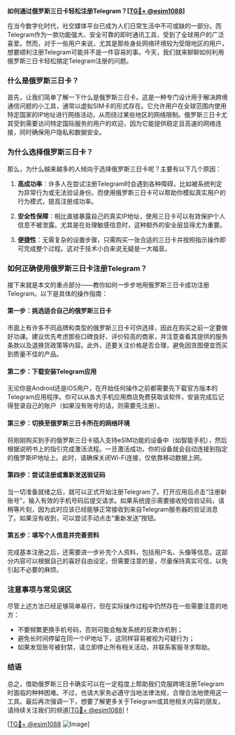 **如何通过俄罗斯三日卡轻松注册Telegram？[[TG💪+ @esim1088](https://t.me/s/esim1088)]**

在当今数字化时代，社交媒体平台已成为人们日常生活中不可或缺的一部分。而Telegram作为一款功能强大、安全可靠的即时通讯工具，受到了全球用户的广泛喜爱。然而，对于一些用户来说，尤其是那些身处网络环境较为受限地区的用户，想要顺利注册Telegram可能并不是一件容易的事。今天，我们就来聊聊如何利用俄罗斯三日卡轻松搞定Telegram注册的问题。

### 什么是俄罗斯三日卡？

首先，让我们简单了解一下什么是俄罗斯三日卡。这是一种专门设计用于解决跨境通信问题的小工具，通常以虚拟SIM卡的形式存在。它允许用户在全球范围内使用特定国家的IP地址进行网络活动，从而绕过某些地区的网络限制。俄罗斯三日卡尤其受到需要访问特定国际服务的用户的欢迎，因为它能提供稳定且高速的网络连接，同时确保用户隐私和数据安全。

### 为什么选择俄罗斯三日卡？

那么，为什么越来越多的人倾向于选择俄罗斯三日卡呢？主要有以下几个原因：

1. **高成功率**：许多人在尝试注册Telegram时会遇到各种障碍，比如被系统判定为异常行为或无法验证身份。而使用俄罗斯三日卡可以帮助你模拟真实用户的行为模式，提高注册成功率。
   
2. **安全性保障**：相比直接暴露自己的真实IP地址，使用三日卡可以有效保护个人信息不被泄露。尤其是在处理敏感信息时，这种额外的安全层显得尤为重要。
   
3. **便捷性**：无需复杂的设置步骤，只需购买一张合适的三日卡并按照指示操作即可完成整个过程。这对于技术小白来说无疑是一大福音。

### 如何正确使用俄罗斯三日卡注册Telegram？

接下来就是本文的重点部分——教你如何一步步地用俄罗斯三日卡成功注册Telegram。以下是具体的操作指南：

#### 第一步：挑选适合自己的俄罗斯三日卡

市面上有许多不同品牌和类型的俄罗斯三日卡可供选择，因此在购买之前一定要做好功课。建议优先考虑那些口碑良好、评价较高的商家，并注意查看其提供的服务条款以及退换货政策等内容。此外，还要关注价格是否合理，避免因贪图便宜而买到质量不佳的产品。

#### 第二步：下载安装Telegram应用

无论你是Android还是iOS用户，在开始任何操作之前都需要先下载官方版本的Telegram应用程序。你可以从各大手机应用商店免费获取该软件，安装完成后记得登录自己的账户（如果没有账号的话，则需要先注册）。

#### 第三步：切换至俄罗斯三日卡所在的网络环境

将刚刚购买到手的俄罗斯三日卡插入支持eSIM功能的设备中（如智能手机），然后根据说明书上的指引完成激活流程。一旦激活成功，你的设备就会自动连接到指定的俄罗斯IP地址上。此时，请确保关闭Wi-Fi连接，仅依靠移动数据上网。

#### 第四步：尝试注册或重新发送验证码

当一切准备就绪之后，就可以正式开始注册Telegram了。打开应用后点击“注册新账号”，输入有效的手机号码后提交请求。如果系统提示需要接收短信验证码，请稍等片刻，因为此时应该已经能够正常接收到来自Telegram服务器的验证消息了。如果没有收到，可以尝试手动点击“重新发送”按钮。

#### 第五步：填写个人信息并完善资料

完成基本注册之后，还需要进一步补充个人资料，包括用户名、头像等信息。这部分内容可以根据自己的喜好自由设定，但需要注意的是，尽量保持真实可信，以免引起不必要的麻烦。

### 注意事项与常见误区

尽管上述方法已经足够简单易行，但在实际操作过程中仍然存在一些需要注意的地方：

- 不要频繁更换手机号码，否则可能会触发系统的反欺诈机制；
- 避免长时间停留在同一个IP地址下，这同样容易被视为可疑行为；
- 如果发现账号被封禁，请立即停止所有相关活动，并联系客服寻求帮助。

### 结语

总之，借助俄罗斯三日卡确实可以在一定程度上帮助我们克服跨境注册Telegram时面临的种种困难。不过，也请大家务必遵守当地法律法规，合理合法地使用这一工具。最后再次强调一下，想要了解更多关于Telegram或其他相关内容的朋友，请持续关注我们的频道[[TG💪+ @esim1088](https://t.me/s/esim1088)]！

[[TG💪+ @esim1088](https://t.me/s/esim1088) ![Image](https://i.postimg.cc/4NQfJmqS/Snipaste-2025-05-13-00-14-12.png)]